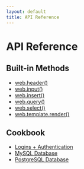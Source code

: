 ```yaml
---
layout: default
title: API Reference
---
```


# API Reference

## Built-in Methods

+ <a href="/reference/web.header">web.header()</a>
+ <a href="/reference/input">web.input()</a>
+ <a href="/reference/web.insert">web.insert()</a>
+ <a href="/reference/web.query">web.query()</a>
+ <a href="/reference/select">web.select()</a>
+ <a href="/reference/render">web.template.render()</a>


## Cookbook
+ <a href="/reference/authentication">Logins + Authentication</a>
+ <a href="/reference/mysql">MySQL Database</a>
+ <a href="/reference/postgresql">PostgreSQL Database</a>